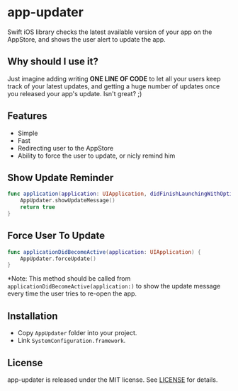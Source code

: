 # app-updater
Swift iOS library checks the latest available version of your app on the AppStore, and shows the user alert to update the app.

## Why should I use it?
Just imagine adding writing <b>ONE LINE OF CODE</b> to let all your users keep track of your latest updates, and getting a huge number of updates once you released your app's update. Isn't great? ;)

## Features

- Simple
- Fast
- Redirecting user to the AppStore
- Ability to force the user to update, or nicly remind him

## Show Update Reminder

````swift
func application(application: UIApplication, didFinishLaunchingWithOptions launchOptions: [NSObject: AnyObject]?) -> Bool {
    AppUpdater.showUpdateMessage()
    return true
}
````

## Force User To Update

````swift
func applicationDidBecomeActive(application: UIApplication) {
    AppUpdater.forceUpdate()
}
````
*Note: This method should be called from `applicationDidBecomeActive(application:)` to show the update message every time the user tries to re-open the app.

## Installation

- Copy `AppUpdater` folder into your project.
- Link `SystemConfiguration.framework`.

## License

app-updater is released under the MIT license. See [LICENSE](LICENSE) for details.
